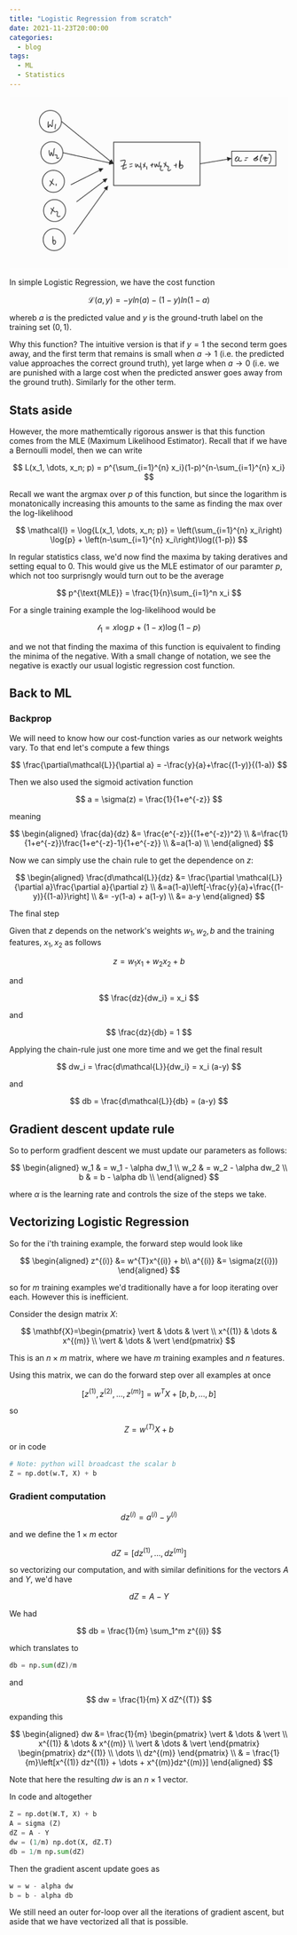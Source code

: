 ```yaml
---
title: "Logistic Regression from scratch"
date: 2021-11-23T20:00:00
categories:
  - blog
tags:
  - ML
  - Statistics
---
```


<img src="/assets/images/cropped_nn.png" alt="Logistic unit" class="full">


In simple Logistic Regression, we have the cost function

$$
\mathcal{L}(a, y) = -yln{(a)} - (1-y)ln{(1-a)}
$$

whereb $a$ is the predicted value and $y$ is the ground-truth label on the training set
(${0, 1}$).

Why this function? The intuitive version is that if $y=1$ the second term goes away, and the first
term that remains is small when $a\to 1$ (i.e. the predicted value approaches the correct ground truth), yet large when $a\to 0$ (i.e. we are punished with a large cost when the predicted answer goes away from the ground truth). Similarly for the other term.

## Stats aside

However, the more mathemtically rigorous answer is that this function comes from the MLE (Maximum Likelihood Estimator). Recall that if we have a Bernoulli model, then we can write

$$
L(x_1, \dots, x_n; p) = p^{\sum_{i=1}^{n} x_i}(1-p)^{n-\sum_{i=1}^{n} x_i}
$$

Recall we want the argmax over $p$ of this function, but since the logarithm is monatonically increasing this amounts to the same as finding the max over the log-likelihood

$$
\mathcal{l} = \log{L(x_1, \dots, x_n; p)} = \left(\sum_{i=1}^{n} x_i\right) \log{p} + \left(n-\sum_{i=1}^{n} x_i\right)\log({1-p})
$$

In regular statistics class, we'd now find the maxima by taking deratives and setting equal to 0.
This would give us the MLE estimator of our paramter $p$, which not too surprisngly would turn out to be the average

$$
p^{\text{MLE}} = \frac{1}{n}\sum_{i=1}^n x_i
$$


For a single training example the log-likelihood would be 

$$
\mathcal{l}_1 =  x \log{p} + \left(1-x\right)\log({1-p})
$$

and we not that finding the maxima of this function is equivalent to finding the minima of the negative. With a small change of notation, we see the negative is exactly our usual logistic regression cost function.

## Back to ML

### Backprop

We will need to know how our cost-function varies as our network weights vary.
To that end let's compute a few things

$$
\frac{\partial\mathcal{L}}{\partial a} = -\frac{y}{a}+\frac{(1-y)}{(1-a)}
$$

Then we also used the sigmoid activation function

$$
a = \sigma(z) = \frac{1}{1+e^{-z}}
$$

meaning

$$
\begin{aligned}
\frac{da}{dz} &= \frac{e^{-z}}{(1+e^{-z})^2} \\
&=\frac{1}{1+e^{-z}}\frac{1+e^{-z}-1}{1+e^{-z}} \\
&=a(1-a) \\
\end{aligned}
$$

Now we can simply use the chain rule to get the dependence on $z$:

$$
\begin{aligned}
\frac{d\mathcal{L}}{dz} &= \frac{\partial \mathcal{L}}{\partial a}\frac{\partial a}{\partial z} \\
&=a(1-a)\left[-\frac{y}{a}+\frac{(1-y)}{(1-a)}\right] \\
&= -y(1-a) + a(1-y) \\
&= a-y
\end{aligned}
$$

The final step

Given that $z$ depends on the network's weights $w_1, w_2, b$ and the training features, $x_1, x_2$
as follows

$$
z = w_1 x_1 + w_2 x_2 + b
$$

and 

$$
\frac{dz}{dw_i} = x_i
$$

and

$$
\frac{dz}{db} = 1
$$

Applying the chain-rule just one more time and we get the final result

$$
dw_i = \frac{d\mathcal{L}}{dw_i} = x_i (a-y)
$$

and

$$
db = \frac{d\mathcal{L}}{db} = (a-y)
$$

## Gradient descent update rule

So to perform gradfient descent we must update our parameters as follows:

$$
\begin{aligned}
w_1 & = w_1 - \alpha dw_1 \\
w_2 & = w_2 - \alpha dw_2 \\
b & = b - \alpha db \\
\end{aligned}
$$

where $\alpha$ is the learning rate and controls the size of the steps we take.

## Vectorizing Logistic Regression


So for the i'th training example, the forward step would look like

$$
\begin{aligned}
z^{(i)} &= w^{T}x^{(i)} + b\\
a^{(i)} &= \sigma(z({i}))
\end{aligned}
$$

so for $m$ training examples we'd traditionally have a for loop iterating over each.
However this is inefficient.

Consider the design matrix $X$:

$$
\mathbf{X}=\begin{pmatrix}
    \vert & \dots & \vert \\
    x^{(1)} & \dots  & x^{(m)}   \\
    \vert & \dots & \vert
\end{pmatrix}
$$

This is an $n \times m$ matrix, where we have $m$ training examples and $n$ features.

Using this matrix, we can do the forward step over all examples at once

$$
[z^{(1)}, z^{(2)}, \dots, z^{(m)}] = w^{T} X + [b,b, \dots, b]
$$

so

$$
Z = w^{(T)} X + b
$$

or in code

```python
# Note: python will broadcast the scalar b 
Z = np.dot(w.T, X) + b
```

### Gradient computation

$$
dz^{(i)} = a^{(i)} - y^{(i)}
$$

and we define the $1\times m$ ector

$$
dZ = [dz^{(1)}, \dots, dz^{(m)}]
$$

so vectorizing our computation, and with similar definitions
for the vectors $A$ and $Y$, we'd have

$$
dZ = A - Y
$$

We had

$$
db = \frac{1}{m} \sum_1^m z^{(i)}
$$

which translates to

```python
db = np.sum(dZ)/m
```

and

$$
dw = \frac{1}{m} X dZ^{(T)}
$$

expanding this

$$
\begin{aligned}
dw &= \frac{1}{m} \begin{pmatrix}
    \vert & \dots & \vert \\
    x^{(1)} & \dots  & x^{(m)}   \\
    \vert & \dots & \vert
\end{pmatrix} \begin{pmatrix}
    dz^{(1)} \\
    \dots  \\
    dz^{(m)}
\end{pmatrix} \\
& = \frac{1}{m}\left[x^{(1)} dz^{(1)} + \dots + x^{(m)}dz^{(m)}]
\end{aligned}
$$

Note that here the resulting $dw$ is an $n\times 1$ vector.

In code and altogether

```python
Z = np.dot(W.T, X) + b
A = sigma (Z)
dZ = A - Y
dw = (1/m) np.dot(X, dZ.T)
db = 1/m np.sum(dZ)
```

Then the gradient ascent update goes as

```python
w = w - alpha dw
b = b - alpha db
```

We still need an outer for-loop over all the iterations of gradient
ascent, but aside that we have vectorized all that is possible.

